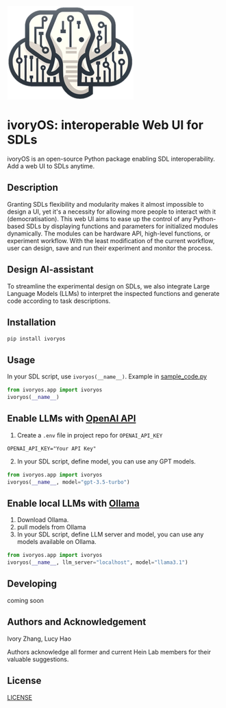 ![ivoryos.png](ivoryos.png)
# ivoryOS: interoperable Web UI for SDLs
ivoryOS is an open-source Python package enabling SDL interoperability. Add a web UI to SDLs anytime.
## Description
Granting SDLs flexibility and modularity makes it almost impossible to design a UI, yet it's a necessity for allowing more people to interact with it (democratisation). 
This web UI aims to ease up the control of any Python-based SDLs by displaying functions and parameters for initialized modules dynamically. 
The modules can be hardware API, high-level functions, or experiment workflow.
With the least modification of the current workflow, user can design, save and run their experiment and monitor the process. 
## Design AI-assistant
To streamline the experimental design on SDLs, we also integrate Large Language Models (LLMs) to interpret the inspected functions and generate code according to task descriptions.

## Installation
```
pip install ivoryos
```

## Usage
In your SDL script, use `ivoryos(__name__)`. Example in [sample_code.py](example/dummy_ur/dummy_deck.py)

```python
from ivoryos.app import ivoryos
ivoryos(__name__)
```


## Enable LLMs with [OpenAI API](https://github.com/openai/openai-python)
1. Create a `.env` file in project repo for `OPENAI_API_KEY`
```
OPENAI_API_KEY="Your API Key"
```
2. In your SDL script, define model, you can use any GPT models.
```python
from ivoryos.app import ivoryos
ivoryos(__name__, model="gpt-3.5-turbo")
```

## Enable local LLMs with [Ollama](https://ollama.com/)
1. Download Ollama.
2. pull models from Ollama
3. In your SDL script, define LLM server and model, you can use any models available on Ollama.
```python
from ivoryos.app import ivoryos
ivoryos(__name__, llm_server="localhost", model="llama3.1")
```

## Developing
coming soon

## Authors and Acknowledgement
Ivory Zhang, Lucy Hao

Authors acknowledge all former and current Hein Lab members for their valuable suggestions. 

## License
[LICENSE](LICENSE)
